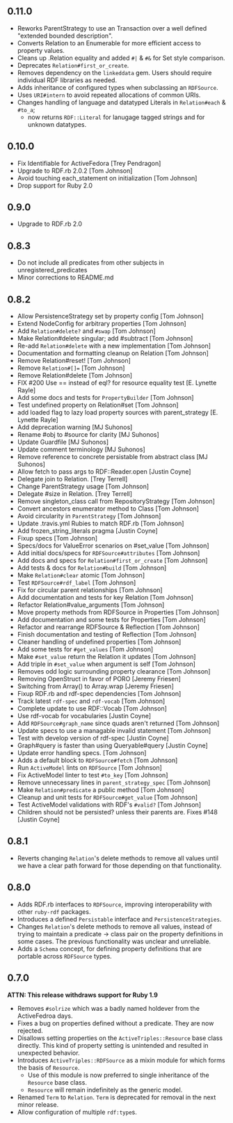 0.11.0
----
  - Reworks ParentStrategy to use an Transaction over a well defined
  "extended bounded description".
  - Converts Relation to an Enumerable for more efficient access to
  property values.
  - Cleans up .Relation equality and added `#|` & `#&` for Set style
  comparison.
  - Deprecates `Relation#first_or_create`.
  - Removes dependency on the `linkeddata` gem. Users should require
  individual RDF libraries as needed.
  - Adds inheritance of configured types when subclassing an
  `RDFSource`.
  - Uses `URI#intern` to avoid repeated allocations of common URIs.
  - Changes handling of language and datatyped Literals in
  `Relation#each` & `#to_a`;
    - now returns `RDF::Literal` for lanugage tagged strings and
    for unknown datatypes.

0.10.0
----
  - Fix Identifiable for ActiveFedora [Trey Pendragon]
  - Upgrade to RDF.rb 2.0.2 [Tom Johnson]
  - Avoid touching each_statement on initialization [Tom Johnson]
  - Drop support for Ruby 2.0

0.9.0
-----
 - Upgrade to RDF.rb 2.0

0.8.3
-----
 - Do not include all predicates from other subjects in unregistered_predicates
 - Minor corrections to README.md

0.8.2
-----
* Allow PersistenceStrategy set by property config [Tom Johnson]
* Extend NodeConfig for arbitrary properties [Tom Johnson]
* Add `Relation#delete?` and `#swap` [Tom Johnson]
* Make Relation#delete singular; add #subtract [Tom Johnson]
* Re-add `Relation#delete` with a new implementation [Tom Johnson]
* Documentation and formatting cleanup on Relation [Tom Johnson]
* Remove Relation#reset! [Tom Johnson]
* Remove `Relation#[]=` [Tom Johnson]
* Remove Relation#delete [Tom Johnson]
* FIX #200 Use == instead of eql? for resource equality test [E. Lynette Rayle]
* Add some docs and tests for `PropertyBuilder` [Tom Johnson]
* Test undefined property on Relation#set [Tom Johnson]
* add loaded flag to lazy load property sources with parent_strategy [E. Lynette Rayle]
* Add deprecation warning [MJ Suhonos]
* Rename #obj to #source for clarity [MJ Suhonos]
* Update Guardfile [MJ Suhonos]
* Update comment terminology [MJ Suhonos]
* Remove reference to concrete persistable from abstract class [MJ Suhonos]
* Allow fetch to pass args to RDF::Reader.open [Justin Coyne]
* Delegate join to Relation. [Trey Terrell]
* Change ParentStrategy usage [Tom Johnson]
* Delegate #size in Relation. [Trey Terrell]
* Remove singleton_class call from RepositoryStrategy [Tom Johnson]
* Convert ancestors enumerator method to Class [Tom Johnson]
* Avoid circularity in `ParentStrategy` [Tom Johnson]
* Update .travis.yml Rubies to match RDF.rb [Tom Johnson]
* Add frozen_string_literals pragma [Justin Coyne]
* Fixup specs [Tom Johnson]
* Specs/docs for ValueError scenarios on #set_value [Tom Johnson]
* Add initial docs/specs for `RDFSource#attributes` [Tom Johnson]
* Add docs and specs for `Relation#first_or_create` [Tom Johnson]
* Add tests & docs for `Relation#build` [Tom Johnson]
* Make `Relation#clear` atomic [Tom Johnson]
* Test `RDFSource#rdf_label` [Tom Johnson]
* Fix for circular parent relationships [Tom Johnson]
* Add documentation and tests for key Relation [Tom Johnson]
* Refactor Relation#value_arguments [Tom Johnson]
* Move property methods from RDFSource in Properties [Tom Johnson]
* Add documentation and some tests for Properties [Tom Johnson]
* Refactor and rearrange RDFSource & Reflection [Tom Johnson]
* Finish documentation and testing of Reflection [Tom Johnson]
* Cleaner handling of undefined properties [Tom Johnson]
* Add some tests for `#get_values` [Tom Johnson]
* Make `#set_value` return the Relation it updates [Tom Johnson]
* Add triple in `#set_value` when argument is self [Tom Johnson]
* Removes odd logic surrounding property clearance [Tom Johnson]
* Removing OpenStruct in favor of PORO [Jeremy Friesen]
* Switching from Array() to Array.wrap [Jeremy Friesen]
* Fixup RDF.rb and rdf-spec dependencies [Tom Johnson]
* Track latest `rdf-spec` and `rdf-vocab` [Tom Johnson]
* Complete update to use RDF::Vocab [Tom Johnson]
* Use rdf-vocab for vocabularies [Justin Coyne]
* Add `RDFSource#graph_name` since quads aren't returned [Tom Johnson]
* Update specs to use a managable invalid statement [Tom Johnson]
* Test with develop version of rdf-spec [Justin Coyne]
* Graph#query is faster than using Queryable#query [Justin Coyne]
* Update error handling specs. [Tom Johnson]
* Adds a default block to `RDFSource#fetch` [Tom Johnson]
* Run `ActiveModel` lints on `RDFSource` [Tom Johnson]
* Fix ActiveModel linter to test `#to_key` [Tom Johnson]
* Remove unnecessary lines in `parent_strategy_spec` [Tom Johnson]
* Make `Relation#predicate` a public method [Tom Johnson]
* Cleanup and unit tests for `RDFSource#get_value` [Tom Johnson]
* Test ActiveModel validations with RDF's `#valid?` [Tom Johnson]
* Children should not be persisted? unless their parents are. Fixes #148 [Justin Coyne]


0.8.1
-----

  - Reverts changing `Relation`'s delete methods to remove all values until we
  have a clear path forward for those depending on that functionality.

0.8.0
-----
  - Adds RDF.rb interfaces to `RDFSource`, improving interoperability 
  with other `ruby-rdf` packages.
  - Introduces a defined `Persistable` interface and 
  `PersistenceStrategies`.
  - Changes `Relation`'s delete methods to remove all values, instead of
  trying to maintain a predicate -> class pair on the property 
  definitions in some cases. The previous functionality was unclear and
  unreliable.
  - Adds a `Schema` concept, for defining property definitions that are
   portable across `RDFSource` types.


0.7.0
-----

__ATTN: This release withdraws support for Ruby 1.9__

  - Removes `#solrize` which was a badly named holdever from the
  ActiveFedroa days.
  - Fixes a bug on properties defined without a predicate. They are now
  rejected.
  - Disallows setting properties on the `ActiveTriples::Resource` base
  class directly. This kind of property setting is unintended and
  resulted in unexpected behavior.
  - Introduces `ActiveTriples::RDFSource` as a mixin module for which
  forms the basis of `Resource`.
    - Use of this module is now preferred to single inheritance of the
  `Resource` base class.
    - `Resource` will remain indefinitely as the generic model.
  - Renamed `Term` to `Relation`. `Term` is deprecated for removal in
  the next minor release.
  - Allow configuration of multiple `rdf:type`s.
